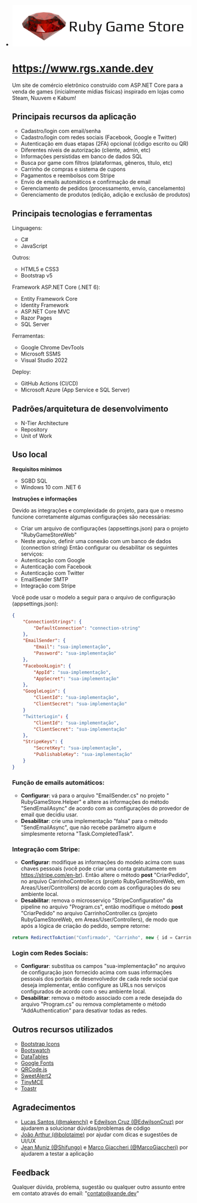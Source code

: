 - ![Logo](logo.png)


  # https://www.rgs.xande.dev

  Um site de comércio eletrônico construído com ASP.NET Core para a venda de games (inicialmente mídias físicas) inspirado em lojas como Steam, Nuuvem e Kabum!


  ## Principais recursos da aplicação

  - Cadastro/login com email/senha
  - Cadastro/login com redes sociais (Facebook, Google e Twitter)
  - Autenticação em duas etapas (2FA) opcional (código escrito ou QR)
  - Diferentes níveis de autorização (cliente, admin, etc)
  - Informações persistidas em banco de dados SQL
  - Busca por game com filtros (plataformas, gêneros, título, etc)
  - Carrinho de compras e sistema de cupons
  - Pagamentos e reembolsos com Stripe
  - Envio de emails automáticos e confirmação de email
  - Gerenciamento de pedidos (processamento, envio, cancelamento)
  - Gerenciamento de produtos (edição, adição e exclusão de produtos)

  ## Principais tecnologias e ferramentas

  Linguagens:
  - C#
  - JavaScript 

  Outros: 
  - HTML5 e CSS3
  - Bootstrap v5

  Framework ASP.NET Core (.NET 6):
  - Entity Framework Core
  - Identity Framework
  - ASP.NET Core MVC
  - Razor Pages
  - SQL Server

  Ferramentas:
  - Google Chrome DevTools
  - Microsoft SSMS
  - Visual Studio 2022

  Deploy:
  - GitHub Actions (CI/CD)
  - Microsoft Azure (App Service e SQL Server)
  ## Padrões/arquitetura de desenvolvimento

  * N-Tier Architecture
  * Repository
  * Unit of Work


  ## Uso local

  **Requisitos mínimos**
  * SGBD SQL
  * Windows 10 com .NET 6

  **Instruções e informações**

  Devido as integrações e complexidade do projeto, para que o mesmo funcione corretamente algumas configurações são necessárias:  
  * Criar um arquivo de configurações (appsettings.json) para o projeto "RubyGameStoreWeb"
  * Neste arquivo, definir uma conexão com um banco de dados (connection string)
    Então configurar ou desabilitar os seguintes serviços:
  * Autenticação com Google
  * Autenticação com Facebook
  * Autenticação com Twitter
  * EmailSender SMTP
  * Integração com Stripe

  Você pode usar o modelo a seguir para o arquivo de configuração (appsettings.json):
  ```json
  {
      "ConnectionStrings": {
          "DefaultConnection": "connection-string"
      },
      "EmailSender": {
          "Email": "sua-implementação",
          "Password": "sua-implementação"
      },
      "FacebookLogin": {
          "AppId": "sua-implementação",
          "AppSecret": "sua-implementação"
      },
      "GoogleLogin": {
          "ClientId": "sua-implementação",
          "ClientSecret": "sua-implementação"
      }
      "TwitterLogin": {
          "ClientId": "sua-implementação",
          "ClientSecret": "sua-implementação"
      },
      "StripeKeys": {
          "SecretKey": "sua-implementação",
          "PublishableKey": "sua-implementação"
      }
  }
  ```
  ### Função de emails automáticos: 
  * **Configurar**: vá para o arquivo "EmailSender.cs" no projeto " RubyGameStore.Helper" e altere as informações do método "SendEmailAsync" de acordo com as configurações do provedor de email que decidiu usar.  
  * **Desabilitar**: crie uma implementação "falsa" para o método "SendEmailAsync", que não recebe parâmetro algum e simplesmente retorna "Task.CompletedTask".  
  ### Integração com Stripe:
  * **Configurar**: modifique as informações do modelo acima com suas chaves pessoais (você pode criar uma conta gratuitamente em https://stripe.com/en-br). Então altere o método **post** "CriarPedido", no arquivo CarrinhoController.cs (projeto RubyGameStoreWeb, em Areas/User/Controllers) de acordo com as configurações do seu ambiente local.
  * **Desabilitar**: remova o microsserviço "StripeConfiguration" da pipeline no arquivo "Program.cs", então modifique o método **post** "CriarPedido" no arquivo CarrinhoController.cs (projeto RubyGameStoreWeb, em Areas/User/Controllers), de modo que após a lógica de criação do pedido, sempre retorne:
  ```csharp
  return RedirectToAction("Confirmado", "Carrinho", new { id = CarrinhoVM.PedidoCabecalho.Id })
  ```
  ### Login com Redes Sociais:
  * **Configurar**: substitua os campos "sua-implementação" no arquivo de configuração json fornecido acima com suas informações pessoais dos portais de desenvolvedor de cada rede social que deseja implementar, então configure as URLs nos serviços configurados de acordo com o seu ambiente local.
  * **Desabilitar**: remova o método associado com a rede desejada do arquivo "Program.cs" ou remova completamente o método "AddAuthentication" para desativar todas as redes.
  ## Outros recursos utilizados

   - [Bootstrap Icons](https://icons.getbootstrap.com/)
   - [Bootswatch](https://bootswatch.com/)
   - [DataTables](https://datatables.net/)
   - [Google Fonts](https://fonts.google.com/)
   - [QRCode.js](https://github.com/davidshimjs/qrcodejs)
   - [SweetAlert2](https://sweetalert2.github.io/)
   - [TinyMCE](https://www.tiny.cloud/)
   - [Toastr](https://github.com/CodeSeven/toastr)
  ## Agradecimentos

  * [Lucas Santos (@makenchi)](https://github.com/makenchi) e [Edwilson Cruz (@EdwilsonCruz)](https://github.com/EdwilsonCruz) por ajudarem a solucionar dúvidas/problemas de código
  * [João Arthur (@bolotaime)](https://github.com/bolotaime) por ajudar com dicas e sugestões de UI/UX
  * [Jean Muniz (@Shifungo)](https://github.com/Shifungo) e [Marco Giaccheri (@MarcoGiaccheri)](https://github.com/MarcoGiaccheri) por ajudarem a testar a aplicação
  ## Feedback

  Qualquer dúvida, problema, sugestão ou qualquer outro assunto entre em contato através do email: "[contato@xande.dev](contato@xande.dev)"